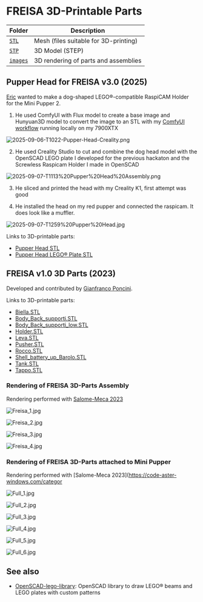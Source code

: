 # FREISA 3D-Printable Parts

| Folder              | Description                           |
| ------------------- | ------------------------------------- |
| [`STL`](STL/)       | Mesh (files suitable for 3D-printing) |
| [`STP`](STP/)       | 3D Model (STEP)                       |
| [`images`](images/) | 3D rendering of parts and assemblies  |

## Pupper Head for FREISA v3.0 (2025)

[Eric](http://github.com/OrsoEric) wanted to make a dog-shaped LEGO&reg;-compatible RaspiCAM Holder for the Mini Pupper 2.

1. He used ComfyUI with Flux model to create a base image and Hunyuan3D model to convert the image to an STL with my [ComfyUI workflow](https://github.com/OrsoEric/HOWTO-ComfyUI#img-to-stl---3d-workflow-hunyuan) running locally on my 7900XTX

![2025-09-06-T1022-Pupper-Head-Creality.png](images/2025-09-06-T1022-Pupper-Head-Creality.png)

2. He used Creality Studio to cut and combine the dog head model with the OpenSCAD LEGO plate I developed for the previous hackaton and the Screwless Raspicam Holder I made in OpenSCAD

![2025-09-07-T1113%20Pupper%20Head%20Assembly.png](images/2025-09-07-T1113%20Pupper%20Head%20Assembly.png)

3. He sliced and printed the head with my Creality K1, first attempt was good

4. He installed the head on my red pupper and connected the raspicam. It does look like a muffler.

![2025-09-07-T1259%20Pupper%20Head.jpg](images/2025-09-07-T1259%20Pupper%20Head.jpg)

Links to 3D-printable parts:

- [Pupper Head STL](STL/Pupper_Head_Hunyuan3D.stl)
- [Pupper Head LEGO&reg; Plate STL](STL/LEGO-4x5.stl)

## FREISA v1.0 3D Parts (2023)

Developed and contributed by [Gianfranco Poncini](https://github.com/@Muwattalli).

Links to 3D-printable parts:

- [Biella.STL](STL/Biella.STL)
- [Body_Back_supporti.STL](STL/Body_Back_supporti.STL)
- [Body_Back_supporti_low.STL](STL/Body_Back_supporti_low.STL)
- [Holder.STL](STL/Holder.STL)
- [Leva.STL](STL/Leva.STL)
- [Pusher.STL](STL/Pusher.STL)
- [Rocco.STL](STL/Rocco.STL)
- [Shell_battery_up_Barolo.STL](STL/Shell_battery_up_Barolo.STL)
- [Tank.STL](STL/Tank.STL)
- [Tappo.STL](STL/Tappo.STL)

### Rendering of FREISA 3D-Parts Assembly

Rendering performed with [Salome-Meca 2023](https://code-aster-windows.com/category/posts/salome_meca-windows/)

![Freisa_1.jpg](images/Freisa_1.jpg)

![Freisa_2.jpg](images/Freisa_2.jpg)

![Freisa_3.jpg](images/Freisa_3.jpg)

![Freisa_4.jpg](images/Freisa_4.jpg)

### Rendering of FREISA 3D-Parts attached to Mini Pupper

Rendering performed with [Salome-Meca 2023](https://code-aster-windows.com/categor

![Full_1.jpg](images/Full_1.jpg)

![Full_2.jpg](images/Full_2.jpg)

![Full_3.jpg](images/Full_3.jpg)

![Full_4.jpg](images/Full_4.jpg)

![Full_5.jpg](images/Full_5.jpg)

![Full_6.jpg](images/Full_6.jpg)

## See also

- [OpenSCAD-lego-library](https://github.com/B-AROL-O/OpenSCAD-lego-library): OpenSCAD library to draw LEGO&reg; beams and LEGO plates with custom patterns

<!-- EOF -->
